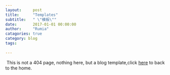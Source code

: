 ```yaml
---
layout:     post
title:      "Templates"
subtitle:   " \"模板\""
date:       2017-01-01 00:00:00
author:     "Rumia"
catagories: true
category: blog
tags:
	 
---
```


​	This is not a 404 page, nothing here, but a blog template,click [here](https://rumia.club) to back to the home.

